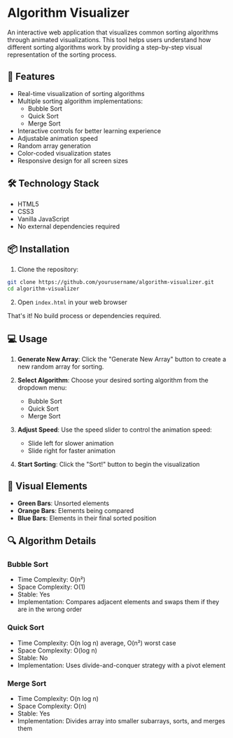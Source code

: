# Algorithm Visualizer

An interactive web application that visualizes common sorting algorithms through animated visualizations. This tool helps users understand how different sorting algorithms work by providing a step-by-step visual representation of the sorting process.

## 🚀 Features

- Real-time visualization of sorting algorithms
- Multiple sorting algorithm implementations:
  - Bubble Sort
  - Quick Sort
  - Merge Sort
- Interactive controls for better learning experience
- Adjustable animation speed
- Random array generation
- Color-coded visualization states
- Responsive design for all screen sizes

## 🛠️ Technology Stack

- HTML5
- CSS3
- Vanilla JavaScript
- No external dependencies required

## 📦 Installation

1. Clone the repository:
```bash
git clone https://github.com/yourusername/algorithm-visualizer.git
cd algorithm-visualizer
```

2. Open `index.html` in your web browser

That's it! No build process or dependencies required.

## 💻 Usage

1. **Generate New Array**: Click the "Generate New Array" button to create a new random array for sorting.

2. **Select Algorithm**: Choose your desired sorting algorithm from the dropdown menu:
   - Bubble Sort
   - Quick Sort
   - Merge Sort

3. **Adjust Speed**: Use the speed slider to control the animation speed:
   - Slide left for slower animation
   - Slide right for faster animation

4. **Start Sorting**: Click the "Sort!" button to begin the visualization

## 🎨 Visual Elements

- **Green Bars**: Unsorted elements
- **Orange Bars**: Elements being compared
- **Blue Bars**: Elements in their final sorted position

## 🔍 Algorithm Details

### Bubble Sort
- Time Complexity: O(n²)
- Space Complexity: O(1)
- Stable: Yes
- Implementation: Compares adjacent elements and swaps them if they are in the wrong order

### Quick Sort
- Time Complexity: O(n log n) average, O(n²) worst case
- Space Complexity: O(log n)
- Stable: No
- Implementation: Uses divide-and-conquer strategy with a pivot element

### Merge Sort
- Time Complexity: O(n log n)
- Space Complexity: O(n)
- Stable: Yes
- Implementation: Divides array into smaller subarrays, sorts, and merges them

